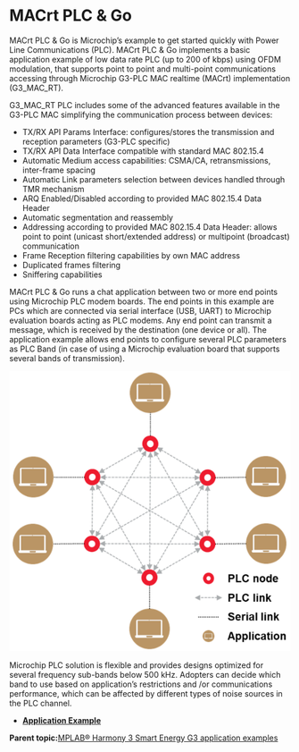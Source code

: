 # MACrt PLC & Go

MACrt PLC & Go is Microchip’s example to get started quickly with Power Line Communications \(PLC\). MACrt PLC & Go implements a basic application example of low data rate PLC \(up to 200 of kbps\) using OFDM modulation, that supports point to point and multi-point communications accessing through Microchip G3-PLC MAC realtime \(MACrt\) implementation \(G3\_MAC\_RT\).

G3\_MAC\_RT PLC includes some of the advanced features available in the G3-PLC MAC simplifying the communication process between devices:

-   TX/RX API Params Interface: configures/stores the transmission and reception parameters \(G3-PLC specific\)
-   TX/RX API Data Interface compatible with standard MAC 802.15.4
-   Automatic Medium access capabilities: CSMA/CA, retransmissions, inter-frame spacing
-   Automatic Link parameters selection between devices handled through TMR mechanism
-   ARQ Enabled/Disabled according to provided MAC 802.15.4 Data Header
-   Automatic segmentation and reassembly
-   Addressing according to provided MAC 802.15.4 Data Header: allows point to point \(unicast short/extended address\) or multipoint \(broadcast\) communication
-   Frame Reception filtering capabilities by own MAC address
-   Duplicated frames filtering
-   Sniffering capabilities

MACrt PLC & Go runs a chat application between two or more end points using Microchip PLC modem boards. The end points in this example are PCs which are connected via serial interface \(USB, UART\) to Microchip evaluation boards acting as PLC modems. Any end point can transmit a message, which is received by the destination \(one device or all\). The application example allows end points to configure several PLC parameters as PLC Band \(in case of using a Microchip evaluation board that supports several bands of transmission\).

![](GUID-E4B51A9B-B50A-440D-B879-7C2900F6E9A7-low.png)

Microchip PLC solution is flexible and provides designs optimized for several frequency sub-bands below 500 kHz. Adopters can decide which band to use based on application’s restrictions and /or communications performance, which can be affected by different types of noise sources in the PLC channel.

-   **[Application Example](GUID-6A361F7F-55F2-4965-AED4-AEE549D5550F.md)**  


**Parent topic:**[MPLAB® Harmony 3 Smart Energy G3 application examples](GUID-E7088925-2B61-4F0B-A288-229317BC6841.md)

